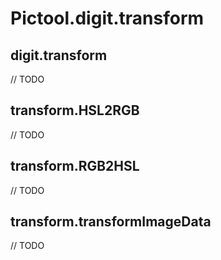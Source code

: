 # Pictool.digit.transform


## digit.transform

// TODO

## transform.HSL2RGB

// TODO

## transform.RGB2HSL

// TODO

## transform.transformImageData

// TODO